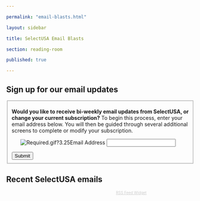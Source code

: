 ```yaml
---

permalink: "email-blasts.html"

layout: sidebar

title: SelectUSA Email Blasts

section: reading-room

published: true

---
```


## Sign up for our email updates

<form accept-charset="UTF-8" action="https://public.govdelivery.com/accounts/USITATRADE/subscribers/qualify" method="post"><div style="margin:0;padding:0;border:0;display:inline"><input name="utf8" type="hidden" value="✓" /><input name="authenticity_token" type="hidden" value="XfpJ7XUO14X47poLC7Pxh+rmQeTCzazxMIg8+zgs6Sw=" /></div>
<input id="topic_id" name="topic_id" type="hidden" value="USITATRADE_22" />
<fieldset>
<div>
<p><B>Would you like to receive bi-weekly email updates from SelectUSA, or change your current subscription?</b> To begin this process, enter your email address below. You will then be guided through several additional screens to complete or modify your subscription.</p>
</div>
<ol class='form'>
<li class='email_fields' style='display: block'>
<label for="email"><img alt="Required.gif?3.25" class="required" src="https://public.govdelivery.com/images/required.gif?3.25.2-b369d82-E2" />Email Address</label>
<input class="long" id="email" name="email" type="text" />
</li>
</ol>
<div class='button_panel'>
<input class="form_button" name="commit" type="submit" value="Submit" />
</div>
</fieldset>
</form>

## Recent SelectUSA emails

<!-- start feedwind code --><script type="text/javascript">document.write('\x3Cscript type="text/javascript" src="' + ('https:' == document.location.protocol ? 'https://' : 'http://') + 'feed.mikle.com/js/rssmikle.js">\x3C/script>');</script><script type="text/javascript">(function() {var params = {rssmikle_url: "https://public.govdelivery.com/topics/USITATRADE_22/feed.rss",rssmikle_frame_width: "660",rssmikle_frame_height: "400",frame_height_by_article: "5",rssmikle_target: "_blank",rssmikle_font: "Arial, Helvetica, sans-serif",rssmikle_font_size: "14",rssmikle_border: "off",responsive: "off",rssmikle_css_url: "",text_align: "left",text_align2: "left",corner: "off",scrollbar: "off",autoscroll: "off",scrolldirection: "up",scrollstep: "3",mcspeed: "20",sort: "New",rssmikle_title: "off",rssmikle_title_sentence: "",rssmikle_title_link: "",rssmikle_title_bgcolor: "#0066FF",rssmikle_title_color: "#FFFFFF",rssmikle_title_bgimage: "",rssmikle_item_bgcolor: "#FFFFFF",rssmikle_item_bgimage: "",rssmikle_item_title_length: "150",rssmikle_item_title_color: "#0028D7",rssmikle_item_border_bottom: "on",rssmikle_item_description: "on",item_link: "off",rssmikle_item_description_length: "300",rssmikle_item_description_color: "#4A4A4A",rssmikle_item_date: "gl1",rssmikle_timezone: "Etc/GMT",datetime_format: "%b %e, %Y %l:%M:%S %p",item_description_style: "text+tn",item_thumbnail: "full",item_thumbnail_selection: "auto",article_num: "5",rssmikle_item_podcast: "off",keyword_inc: "",keyword_exc: ""};feedwind_show_widget_iframe(params);})();</script><div style="font-size:10px; text-align:center; width:670px;"><a href="http://feed.mikle.com/" target="_blank" style="color:#CCCCCC;">RSS Feed Widget</a><!--Please display the above link in your web page according to Terms of Service.--></div><!-- end feedwind code -->
